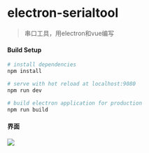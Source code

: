 # electron-serialtool

> 串口工具，用electron和vue编写

#### Build Setup

``` bash
# install dependencies
npm install

# serve with hot reload at localhost:9080
npm run dev

# build electron application for production
npm run build
```

#### 界面
![](https://github.com/xiaowenxia/electron-serialtool/blob/master/doc/界面.png)